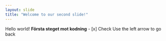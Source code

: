 ```yaml
---
layout: slide
title: "Welcome to our second slide!"
---
```

Hello world! **Första steget mot kodning** - [x] Check 
Use the left arrow to go back
